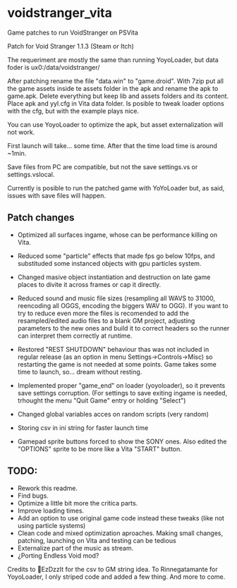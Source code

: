 # voidstranger_vita
Game patches to run VoidStranger on PSVita

Patch for Void Stranger 1.1.3 (Steam or Itch)

The requeriment are mostly the same than running YoyoLoader, but data foder is ux0:/data/voidstranger/

After patching rename the file "data.win" to "game.droid". With 7zip put all the game assets inside te assets folder in the apk and rename the apk to game.apk. Delete everything but keep lib and assets folders and its content. Place apk and yyl.cfg in Vita data folder. Is posible to tweak loader options with the cfg, but with the example plays nice.

You can use YoyoLoader to optimize the apk, but asset externalization will not work. 

First launch will take... some time. After that the time load time is around ~1min.

Save files from PC are compatible, but not the save settings.vs or settings.vslocal.

Currently is posible to run the patched game with YoYoLoader but, as said, issues with save files will happen.


## Patch changes
- Optimized all surfaces ingame, whose can be performance killing on Vita.

- Reduced some "particle" effects that made fps go below 10fps, and substituded some instanced objects with gpu particles system.

- Changed masive object instantiation and destruction on late game places to divite it across frames or cap it directly.

- Reduced sound and music file sizes (resampling all WAVS to 31000, reencoding all OGGS, encoding the biggers WAV to OGG). If you want to try to reduce even more the files is recomended to add the resampled/edited audio files to a blank GM project, adjusting parameters to the new ones and build it to correct headers so the runner can interpret them correctly at runtime.

- Restored "REST SHUTDOWN" behaviour thas was not included in regular release (as an option in menu Settings->Controls->Misc) so restarting the game is not needed at some points. Game takes some time to launch, so... dream without resting.

- Implemented proper "game_end" on loader (yoyoloader), so it prevents save settings corruption. (For settings to save exiting ingame is needed, trhought the menu "Quit Game" entry or holding "Select")

- Changed global variables acces on random scripts (very random)

- Storing csv in ini string for faster launch time

- Gamepad sprite buttons forced to show the SONY ones. Also edited the "OPTIONS" sprite to be more like a Vita "START" button.


## TODO:
- Rework this readme.
- Find bugs.
- Optimize a little bit more the critica parts.
- Improve loading times.
- Add an option to use original game code instead these tweaks (like not using particle systems)
- Clean code and mixed optimization aproaches. Making small changes, patching, launching on Vita and testing can be tedious
- Externalize part of the music as stream.
- ¿Porting Endless Void mod?

Credits to EzDzzIt for the csv to GM string idea.
To Rinnegatamante for YoyoLoader, I only striped code and added a few thing.
And more to come.
